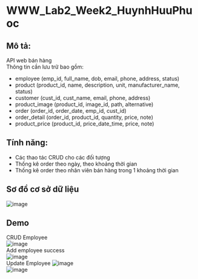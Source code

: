 # WWW_Lab2_Week2_HuynhHuuPhuoc
## Mô tả:
 API web bán hàng  
 Thông tin cần lưu trữ bao gồm:  
- employee (emp_id, full_name, dob, email, phone, address, status)  
- product (product_id, name, description, unit, manufacturer_name, status)  
- customer (cust_id, cust_name, email, phone, address)  
- product_image (product_id, image_id, path, alternative)  
- order (order_id, order_date, emp_id, cust_id)  
- order_detail (order_id, product_id, quantity, price, note)  
- product_price (product_id, price_date_time, price, note)
## Tính năng:
- Các thao tác CRUD cho các đối tượng
- Thống kê order theo ngày, theo khoảng thời gian
- Thống kê order theo nhân viên bán hàng trong 1 khoảng thời gian
## Sơ đồ cơ sở dữ liệu  
![image](https://github.com/HuuPhuoc2632/WWW_Lab2_Week2_HuynhHuuPhuoc/assets/125341224/e5b8d621-950e-405f-8f87-d3696f7bba3a)  
## Demo
CRUD Employee  
![image](https://github.com/HuuPhuoc2632/WWW_Lab2_Week2_HuynhHuuPhuoc/assets/125341224/2037b6b9-1f81-40a8-b9d5-a5f737c7eb06)  
Add employee success  
![image](https://github.com/HuuPhuoc2632/WWW_Lab2_Week2_HuynhHuuPhuoc/assets/125341224/ad5f3b93-f43c-41fc-9cea-ff1592a6a4b1)  
Update Employee
![image](https://github.com/HuuPhuoc2632/WWW_Lab2_Week2_HuynhHuuPhuoc/assets/125341224/836e522a-15e5-4249-949b-9fea7344b514)  
![image](https://github.com/HuuPhuoc2632/WWW_Lab2_Week2_HuynhHuuPhuoc/assets/125341224/ffc39a3e-1a64-47a9-8a2f-59f28191cc8a)







  

